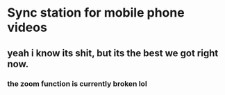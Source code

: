 # Sync station for mobile phone videos 

## yeah i know its shit, but its the best we got right now. 

### the zoom function is currently broken lol 


